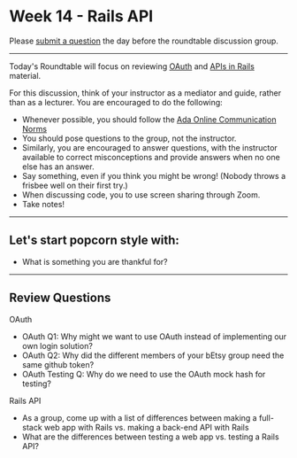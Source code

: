 # Week 14 - Rails API

Please [submit a question](https://airtable.com/shrOEPwWbMZXxXlTt) the day before the roundtable discussion group.

---

Today's Roundtable will focus on reviewing [OAuth](https://learn-2.galvanize.com/cohorts/2036/) and [APIs in Rails](https://learn-2.galvanize.com/cohorts/2036/) material.

For this discussion, think of your instructor as a mediator and guide, rather than as a lecturer. You are encouraged to do the following:

* Whenever possible, you should follow the [Ada Online Communication Norms](https://learn-2.galvanize.com/cohorts/2036/blocks/882/content_files/00-welcome-to-ada/02-wk01-online-communication-norms.md)
* You should pose questions to the group, not the instructor.
* Similarly, you are encouraged to answer questions, with the instructor available to correct misconceptions and provide answers when no one else has an answer.
* Say something, even if you think you might be wrong! (Nobody throws a frisbee well on their first try.)
* When discussing code, you to use screen sharing through Zoom.
* Take notes!

---

## Let's start popcorn style with:

* What is something you are thankful for?

---

## Review Questions

OAuth
* OAuth Q1: Why might we want to use OAuth instead of implementing our own login solution?
* OAuth Q2: Why did the different members of your bEtsy group need the same github token?
* OAuth Testing Q: Why do we need to use the OAuth mock hash for testing?

Rails API
* As a group, come up with a list of differences between making a full-stack web app with Rails vs. making a back-end API with Rails
* What are the differences between testing a web app vs. testing a Rails API?
